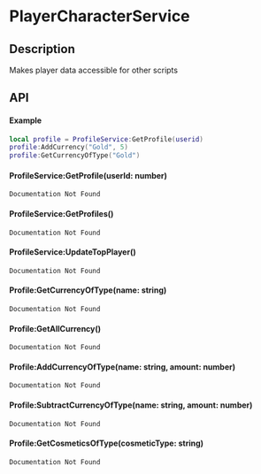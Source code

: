 # PlayerCharacterService

## Description

Makes player data accessible for other scripts

## API


#### Example
```lua
local profile = ProfileService:GetProfile(userid)
profile:AddCurrency("Gold", 5)
profile:GetCurrencyOfType("Gold")
```

#### ProfileService:GetProfile(userId: number)
    Documentation Not Found

#### ProfileService:GetProfiles()
    Documentation Not Found

#### ProfileService:UpdateTopPlayer()	
    Documentation Not Found

#### Profile:GetCurrencyOfType(name: string)
    Documentation Not Found

#### Profile:GetAllCurrency()
    Documentation Not Found

#### Profile:AddCurrencyOfType(name: string, amount: number)
    Documentation Not Found

#### Profile:SubtractCurrencyOfType(name: string, amount: number)
    Documentation Not Found

#### Profile:GetCosmeticsOfType(cosmeticType: string)
    Documentation Not Found